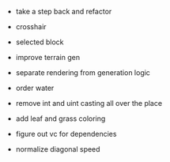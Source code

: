 - take a step back and refactor

- crosshair
- selected block

- improve terrain gen
- separate rendering from generation logic
- order water
- remove int and uint casting all over the place
- add leaf and grass coloring

- figure out vc for dependencies

- normalize diagonal speed
